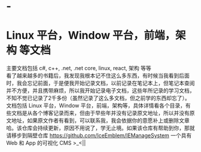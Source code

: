 # -
# Linux 平台，Window 平台，前端，架构 等文档
主要文档包括 c#, c++, .net, .net core, linux, react, 架构 等等 <br>
看了越来越多的书籍后，我发现我根本记不住这么多东西，有时候当我看到后面时，我会忘记前面，于是便我开始记录文档，以前记录在笔记本上，但笔记本查阅并不方便，并且携带麻烦，所以我开始记录电子文档，这些年所记录的学习文档，不知不觉已记录了2千多份（虽然记录了这么多文档，但之前学的东西却忘了）。文档包括 Linux 平台，Window 平台，前端，架构等，具体详情看各个目录，有些文档是从各个博客记录而来，但由于早些年并没有记录原文地址，所以并没有原文地址，如果原文作者有看到，可以联系我，我会依据你的意愿补上或删除文章哈。该仓库会持续更新，原因不用说了，学无止境。如果该仓库有帮助到你，那就请移步到隔壁仓库 https://github.com/IceEmblem/IEManageSystem 一个具有 Web 和 App 的可视化 CMS >_<||
